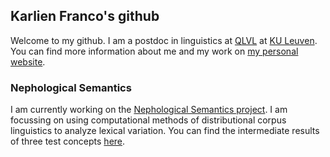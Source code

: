 ## Karlien Franco's github

Welcome to my github. I am a postdoc in linguistics at [QLVL](https://www.arts.kuleuven.be/ling/qlvl) at [KU Leuven](www.kuleuven.be). You can find more information about me and my work on [my personal website](www.karlienfranco.com).

### Nephological Semantics

I am currently working on the [Nephological Semantics project](https://www.arts.kuleuven.be/ling/qlvl/projects/current/nephological-semantics). I am focussing on using computational methods of distributional corpus linguistics to analyze lexical variation. You can find the intermediate results of three test concepts [here](analysis_20200812.html).
